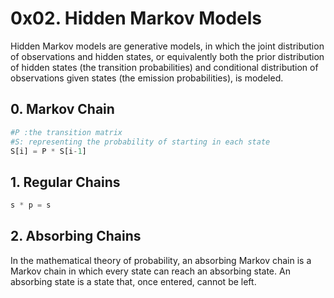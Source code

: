 # 0x02. Hidden Markov Models
Hidden Markov models are generative models, in which the joint distribution of observations and hidden states, or equivalently both the prior distribution of hidden states (the transition probabilities) and conditional distribution of observations given states (the emission probabilities), is modeled. 
## 0. Markov Chain
``` python
#P :the transition matrix
#S: representing the probability of starting in each state
S[i] = P * S[i-1]
```
## 1. Regular Chains
```python
s * p = s
```
## 2. Absorbing Chains
In the mathematical theory of probability, an absorbing Markov chain is a Markov chain in which every state can reach an absorbing state. An absorbing state is a state that, once entered, cannot be left.